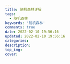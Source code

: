 ```yaml
---
title: 随机森林详解
tags:
  - 随机森林
keywords: '随机森林'
comments: true
date: 2022-02-10 19:56:16
updated: 2022-02-10 19:56:16
categories:
description:
top_img:
cover:
---
```





